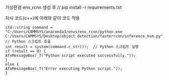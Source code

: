 가상환경 env_rcnn 생성 후 //
pip install -r requirements.txt

자사 코드(c++)에 아래와 같이 코드 적용

	std::string command = "C:/Users/CAMMSYS/anaconda3/envs/env_rcnn/python.exe C:/Users/CAMMSYS/Desktop/object_detection/fasterrcnn/inference_hsm.py";
	// Python 스크립트 호출
	int result = system(command.c_str());  // Python 스크립트 실행
	if (result == 0) {
	AfxMessageBox(_T("Python script executed successfully."));
	}
	else {
	AfxMessageBox(_T("Error executing Python script."));
	}

